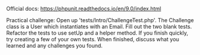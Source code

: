 Official docs:
https://phpunit.readthedocs.io/en/9.0/index.html

Practical challenge:
Open up 'tests/Intro/ChallengeTest.php'.
The Challenge class is a User which instantiates with an Email.
Fill out the two blank tests.
Refactor the tests to use setUp and a helper method.
If you finish quickly, try creating a few of your own tests.
When finished, discuss what you learned and any challenges you found.
